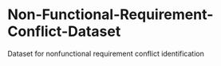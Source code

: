 # Non-Functional-Requirement-Conflict-Dataset
Dataset for nonfunctional requirement conflict identification
